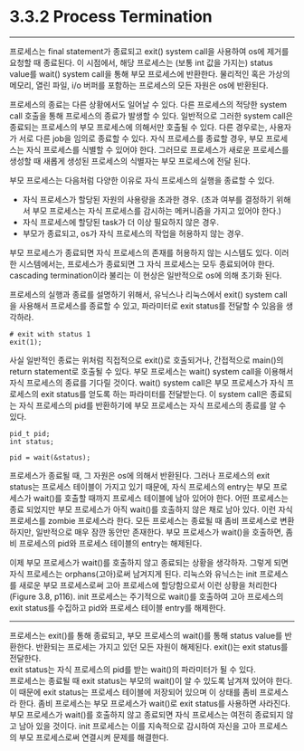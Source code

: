 # 3.3.2 Process Termination
---
프로세스는 final statement가 종료되고 exit() system call을 사용하여 os에 제거를 요청할 때 종료된다. 이 시점에서, 해당 프로세스는 (보통 int 값을 가지는) status value를 wait() system call을 통해 부모 프로세스에 반환한다. 물리적인 혹은 가상의 메모리, 열린 파일, i/o 버퍼를 포함하는 프로세스의 모든 자원은 os에 반환된다.

프로세스의 종료는 다른 상황에서도 일어날 수 있다. 다른 프로세스의 적당한 system call 호출을 통해 프로세스의 종료가 발생할 수 있다. 일반적으로 그러한 system call은 종료되는 프로세스의 부모 프로세스에 의해서만 호출될 수 있다. 다른 경우로는, 사용자가 서로 다른 job을 임의로 종료할 수 있다. 자식 프로세스를 종료할 경우, 부모 프로세스는 자식 프로세스를 식별할 수 있어야 한다. 그러므로 프로세스가 새로운 프로세스를 생성할 때 새롭게 생성된 프로세스의 식별자는 부모 프로세스에 전달 된다.

부모 프로세스는 다음처럼 다양한 이유로 자식 프로세스의 실행을 종료할 수 있다.

* 자식 프로세스가 할당된 자원의 사용량을 초과한 경우. (초과 여부를 결정하기 위해서 부모 프로세스는 자식 프로세스를 감시하는 메커니즘을 가지고 있어야 한다.)
* 자식 프로세스에 할당된 task가 더 이상 필요하지 않은 경우.
* 부모가 종료되고, os가 자식 프로세스의 작업을 허용하지 않는 경우.

부모 프로세스가 종료되면 자식 프로세스의 존재를 허용하지 않는 시스템도 있다. 이러한 시스템에서는, 프로세스가 종료되면 그 자식 프로세스는 모두 종료되어야 한다. cascading termination이라 불리는 이 현상은 일반적으로 os에 의해 초기화 된다.

프로세스의 실행과 종료를 설명하기 위해서, 유닉스나 리눅스에서 exit() system call을 사용해서 프로세스를 종료할 수 있고, 파라미터로 exit status를 전달할 수 있음을 생각하라.

    # exit with status 1
    exit(1);

사실 일반적인 종료는 위처럼 직접적으로 exit()로 호출되거나, 간접적으로 main()의 return statement로 호출될 수 있다. 부모 프로세스는 wait() system call을 이용해서 자식 프로세스의 종료를 기다릴 것이다. wait() system call은 부모 프로세스가 자식 프로세스의 exit status를 얻도록 하는 파라미터를 전달받는다. 이 system call은 종료되는 자식 프로세스의 pid를 반환하기에 부모 프로세스는 자식 프로세스의 종료를 알 수 있다.

    pid_t pid;
    int status;

    pid = wait(&status);

프로세스가 종료될 때, 그 자원은 os에 의해서 반환된다. 그러나 프로세스의 exit status는 프로세스 테이블이 가지고 있기 때문에, 자식 프로세스의 entry는 부모 프로세스가 wait()를 호출할 때까지 프로세스 테이블에 남아 있어야 한다. 어떤 프로세스는 종료 되었지만 부모 프로세스가 아직 wait()를 호출하지 않은 채로 남아 있다. 이런 자식 프로세스를 zombie 프로세스라 한다. 모든 프로세스는 종료될 때 좀비 프로세스로 변환하지만, 일반적으로 매우 잠깐 동안만 존재한다. 부모 프로세스가 wait()을 호출하면, 좀비 프로세스의 pid와 프로세스 테이블의 entry는 해제된다.

이제 부모 프로세스가 wait()를 호출하지 않고 종료되는 상황을 생각하자. 그렇게 되면 자식 프로세스는 orphans(고아)로써 남겨지게 된다. 리눅스와 유닉스는 init 프로세스를 새로운 부모 프로세스로써 고아 프로세스에 할당함으로서 이런 상황을 처리한다(Figure 3.8, p116). init 프로세스는 주기적으로 wait()를 호출하여 고아 프로세스의 exit status를 수집하고 pid와 프로세스 테이블 entry를 해제한다.

---

프로세스는 exit()를 통해 종료되고, 부모 프로세스의 wait()를 통해 status value를 반환한다. 반환되는 프로세는 가지고 있던 모든 자원이 해제된다. exit()는 exit status를 전달한다.
<br>
exit status는 자식 프로세스의 pid를 받는 wait()의 파라미터가 될 수 있다.
<br>
프로세스는 종료될 때 exit status는 부모의 wait()이 알 수 있도록 남겨져 있어야 한다. 이 때문에 exit status는 프로세스 테이블에 저장되어 있으며 이 상태를 좀비 프로세스라 한다. 좀비 프로세스는 부모 프로세스가 wait()로 exit status를 사용하면 사라진다.
<br>
부모 프로세스가 wait()를 호출하지 않고 종료되면 자식 프로세스는 여전히 종료되지 않고 남아 있을 것이다. init 프로세스는 이를 지속적으로 감시하여 자신을 고아 프로세스의 부모 프로세스로써 연결시켜 문제를 해결한다.
